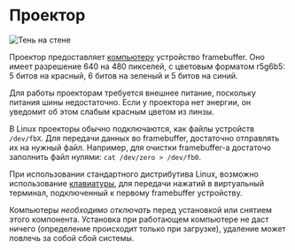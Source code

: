 # Проектор
![Тень на стене](block:oc2:projector)

Проектор предоставляет [компьютеру](computer.md) устройство framebuffer. Оно имеет разрешение 640 на 480 пикселей, с цветовым форматом r5g6b5: 5 битов на красный, 6 битов на зеленый и 5 битов на синий.

Для работы проекторам требуется внешнее питание, поскольку питания шины недостаточно. Если у проектора нет энергии, он уведомит об этом слабым красным цветом из линзы.

В Linux проекторы обычно подключаются, как файлы устройств `/dev/fbX`. Для передачи данных во framebuffer, достаточно отправлять их на нужный файл. Например, для очистки framebuffer-а достаточо заполнить файл нулями: `cat /dev/zero > /dev/fb0`.

При использовании стандартного дистрибутива Linux, возможно использование [клавиатуры](keyboard.md), для передачи нажатий в виртуальный терминал, подключенный к первому framebuffer устройству.

Компьютеры *необходимо отключать* перед установкой или снятием этого компонента. Установка при работающем компьютере не даст ничего (определение происходит только при загрузке), удаление может повлечь за собой сбой системы.